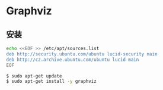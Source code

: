# Graphviz

## 安装

```sh
echo <<EOF >> /etc/apt/sources.list
deb http://security.ubuntu.com/ubuntu lucid-security main
deb http://cz.archive.ubuntu.com/ubuntu lucid main
EOF
```

```sh
$ sudo apt-get update
$ sudo apt-get install -y graphviz
```
